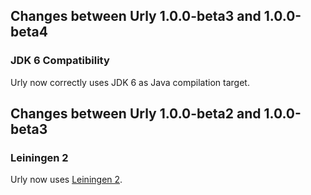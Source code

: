 ## Changes between Urly 1.0.0-beta3 and 1.0.0-beta4

### JDK 6 Compatibility

Urly now correctly uses JDK 6 as Java compilation target.



## Changes between Urly 1.0.0-beta2 and 1.0.0-beta3

### Leiningen 2

Urly now uses [Leiningen 2](https://github.com/technomancy/leiningen/wiki/Upgrading).
